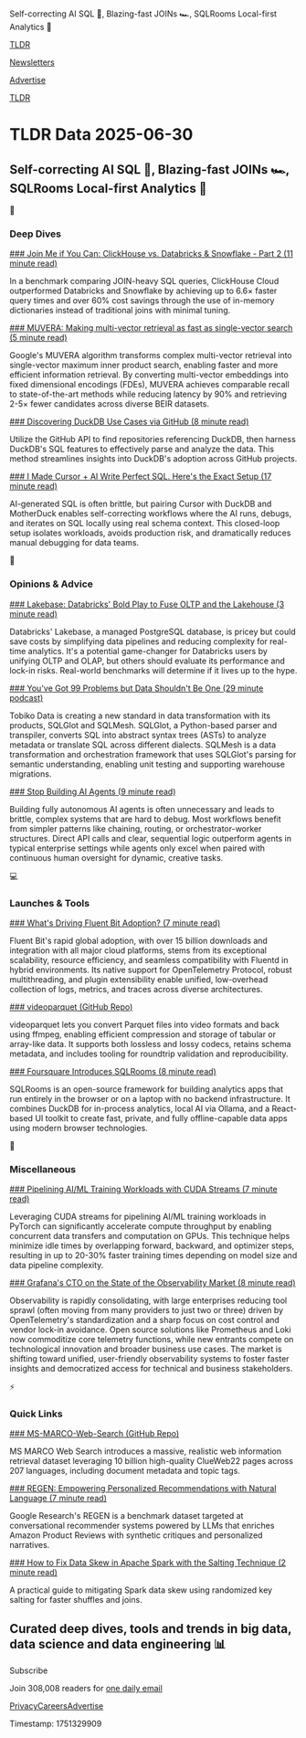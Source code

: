 Self-correcting AI SQL 📝, Blazing-fast JOINs 🏎️, SQLRooms Local-first Analytics 🐤

[TLDR](/)

[Newsletters](/newsletters)

[Advertise](https://advertise.tldr.tech/)

[TLDR](/)

# TLDR Data 2025-06-30

## Self-correcting AI SQL 📝, Blazing-fast JOINs 🏎️, SQLRooms Local-first Analytics 🐤

📱

### Deep Dives

[### Join Me if You Can: ClickHouse vs. Databricks & Snowflake - Part 2 (11 minute read)](https://clickhouse.com/blog/join-me-if-you-can-clickhouse-vs-databricks-snowflake-part-2?utm_source=tldrdata)

In a benchmark comparing JOIN-heavy SQL queries, ClickHouse Cloud outperformed Databricks and Snowflake by achieving up to 6.6× faster query times and over 60% cost savings through the use of in-memory dictionaries instead of traditional joins with minimal tuning.

[### MUVERA: Making multi-vector retrieval as fast as single-vector search (5 minute read)](https://research.google/blog/muvera-making-multi-vector-retrieval-as-fast-as-single-vector-search/?utm_source=tldrdata)

Google's MUVERA algorithm transforms complex multi-vector retrieval into single-vector maximum inner product search, enabling faster and more efficient information retrieval. By converting multi-vector embeddings into fixed dimensional encodings (FDEs), MUVERA achieves comparable recall to state-of-the-art methods while reducing latency by 90% and retrieving 2-5× fewer candidates across diverse BEIR datasets.

[### Discovering DuckDB Use Cases via GitHub (8 minute read)](https://duckdb.org/2025/06/27/discovering-w-github.html?utm_source=tldrdata)

Utilize the GitHub API to find repositories referencing DuckDB, then harness DuckDB's SQL features to effectively parse and analyze the data. This method streamlines insights into DuckDB's adoption across GitHub projects.

[### I Made Cursor + AI Write Perfect SQL. Here's the Exact Setup (17 minute read)](https://motherduck.com/blog/vibe-coding-sql-cursor/?utm_source=tldrdata)

AI-generated SQL is often brittle, but pairing Cursor with DuckDB and MotherDuck enables self-correcting workflows where the AI runs, debugs, and iterates on SQL locally using real schema context. This closed-loop setup isolates workloads, avoids production risk, and dramatically reduces manual debugging for data teams.

🚀

### Opinions & Advice

[### Lakebase: Databricks' Bold Play to Fuse OLTP and the Lakehouse (3 minute read)](https://www.confessionsofadataguy.com/lakebase-databricks-bold-play-to-fuse-oltp-and-the-lakehouse/?utm_source=tldrdata)

Databricks' Lakebase, a managed PostgreSQL database, is pricey but could save costs by simplifying data pipelines and reducing complexity for real-time analytics. It's a potential game-changer for Databricks users by unifying OLTP and OLAP, but others should evaluate its performance and lock-in risks. Real-world benchmarks will determine if it lives up to the hype.

[### You've Got 99 Problems but Data Shouldn't Be One (29 minute podcast)](https://stackoverflow.blog/2025/06/27/you-ve-got-99-problems-but-data-shouldn-t-be-one/?utm_source=tldrdata)

Tobiko Data is creating a new standard in data transformation with its products, SQLGlot and SQLMesh. SQLGlot, a Python-based parser and transpiler, converts SQL into abstract syntax trees (ASTs) to analyze metadata or translate SQL across different dialects. SQLMesh is a data transformation and orchestration framework that uses SQLGlot's parsing for semantic understanding, enabling unit testing and supporting warehouse migrations.

[### Stop Building AI Agents (9 minute read)](https://decodingml.substack.com/p/stop-building-ai-agents?utm_source=tldrdata)

Building fully autonomous AI agents is often unnecessary and leads to brittle, complex systems that are hard to debug. Most workflows benefit from simpler patterns like chaining, routing, or orchestrator-worker structures. Direct API calls and clear, sequential logic outperform agents in typical enterprise settings while agents only excel when paired with continuous human oversight for dynamic, creative tasks.

💻

### Launches & Tools

[### What's Driving Fluent Bit Adoption? (7 minute read)](https://thenewstack.io/whats-driving-fluent-bit-adoption/?utm_source=tldrdata)

Fluent Bit's rapid global adoption, with over 15 billion downloads and integration with all major cloud platforms, stems from its exceptional scalability, resource efficiency, and seamless compatibility with Fluentd in hybrid environments. Its native support for OpenTelemetry Protocol, robust multithreading, and plugin extensibility enable unified, low-overhead collection of logs, metrics, and traces across diverse architectures.

[### videoparquet (GitHub Repo)](https://github.com/lmangani/videoparquet?utm_source=tldrdata)

videoparquet lets you convert Parquet files into video formats and back using ffmpeg, enabling efficient compression and storage of tabular or array-like data. It supports both lossless and lossy codecs, retains schema metadata, and includes tooling for roundtrip validation and reproducibility.

[### Foursquare Introduces SQLRooms (8 minute read)](https://medium.com/@foursquare/foursquare-introduces-sqlrooms-b6397d53546c?utm_source=tldrdata)

SQLRooms is an open-source framework for building analytics apps that run entirely in the browser or on a laptop with no backend infrastructure. It combines DuckDB for in-process analytics, local AI via Ollama, and a React-based UI toolkit to create fast, private, and fully offline-capable data apps using modern browser technologies.

🎁

### Miscellaneous

[### Pipelining AI/ML Training Workloads with CUDA Streams (7 minute read)](https://towardsdatascience.com/pipelining-ai-ml-training-workloads-with-cuda-streams/?utm_source=tldrdata)

Leveraging CUDA streams for pipelining AI/ML training workloads in PyTorch can significantly accelerate compute throughput by enabling concurrent data transfers and computation on GPUs. This technique helps minimize idle times by overlapping forward, backward, and optimizer steps, resulting in up to 20-30% faster training times depending on model size and data pipeline complexity.

[### Grafana's CTO on the State of the Observability Market (8 minute read)](https://thenewstack.io/grafanas-cto-on-the-state-of-the-observability-market/?utm_source=tldrdata)

Observability is rapidly consolidating, with large enterprises reducing tool sprawl (often moving from many providers to just two or three) driven by OpenTelemetry's standardization and a sharp focus on cost control and vendor lock-in avoidance. Open source solutions like Prometheus and Loki now commoditize core telemetry functions, while new entrants compete on technological innovation and broader business use cases. The market is shifting toward unified, user-friendly observability systems to foster faster insights and democratized access for technical and business stakeholders.

⚡️

### Quick Links

[### MS-MARCO-Web-Search (GitHub Repo)](https://github.com/microsoft/MS-MARCO-Web-Search?utm_source=tldrdata)

MS MARCO Web Search introduces a massive, realistic web information retrieval dataset leveraging 10 billion high-quality ClueWeb22 pages across 207 languages, including document metadata and topic tags.

[### REGEN: Empowering Personalized Recommendations with Natural Language (7 minute read)](https://research.google/blog/regen-empowering-personalized-recommendations-with-natural-language/?utm_source=tldrdata)

Google Research's REGEN is a benchmark dataset targeted at conversational recommender systems powered by LLMs that enriches Amazon Product Reviews with synthetic critiques and personalized narratives.

[### How to Fix Data Skew in Apache Spark with the Salting Technique (2 minute read)](https://hackernoon.com/how-to-fix-data-skew-in-apache-spark-with-the-salting-technique?utm_source=tldrdata)

A practical guide to mitigating Spark data skew using randomized key salting for faster shuffles and joins.

## Curated deep dives, tools and trends in big data, data science and data engineering 📊

Subscribe

Join 308,008 readers for [one daily email](/api/latest/data)

[Privacy](/privacy)[Careers](https://jobs.ashbyhq.com/tldr.tech)[Advertise](/data/advertise)

Timestamp: 1751329909